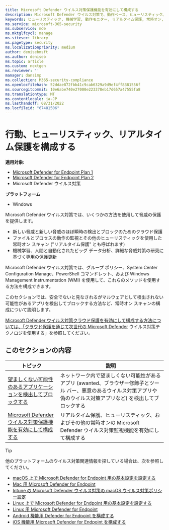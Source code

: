 ```yaml
---
title: Microsoft Defender ウイルス対策保護機能を有効にして構成する
description: Microsoft Defender ウイルス対策で、動作ベース、ヒューリスティック、およびリアルタイム保護を有効にします。
keywords: ヒューリスティック, 機械学習, 動作モニター, リアルタイム保護, 常時オン, Microsoft Defender ウイルス対策, マルウェア対策, セキュリティ, Defender
ms.service: microsoft-365-security
ms.subservice: mde
ms.mktglfcycl: manage
ms.sitesec: library
ms.pagetype: security
ms.localizationpriority: medium
author: denisebmsft
ms.author: deniseb
ms.topic: article
ms.custom: nextgen
ms.reviewer: ''
manager: dansimp
ms.collection: M365-security-compliance
ms.openlocfilehash: 52ddae872fbb41c9cab6329a9d9ef4ff8381556f
ms.sourcegitcommit: 10e6abe740e27000e223378eb17d657a47555fa8
ms.translationtype: MT
ms.contentlocale: ja-JP
ms.lasthandoff: 08/31/2022
ms.locfileid: "67481506"
---
```

# <a name="configure-behavioral-heuristic-and-real-time-protection"></a>行動、ヒューリスティック、リアルタイム保護を構成する


**適用対象:**

- [Microsoft Defender for Endpoint Plan 1](https://go.microsoft.com/fwlink/p/?linkid=2154037)
- [Microsoft Defender for Endpoint Plan 2](https://go.microsoft.com/fwlink/p/?linkid=2154037)
- Microsoft Defender ウイルス対策 

**プラットフォーム**
- Windows

Microsoft Defender ウイルス対策では、いくつかの方法を使用して脅威の保護を提供します。

- 新しい脅威と新しい脅威のほぼ瞬時の検出とブロックのためのクラウド保護
- ファイルとプロセスの動作の監視とその他のヒューリスティックを使用した常時オン スキャン ("リアルタイム保護" とも呼ばれます)
- 機械学習、人間と自動化されたビッグ データ分析、詳細な脅威対策の研究に基づく専用の保護更新

Microsoft Defender ウイルス対策では、グループ ポリシー、System Center Configuration Manage、PowerShell コマンドレット、および Windows Management Instrumentation (WMI) を使用して、これらのメソッドを使用する方法を構成できます。

このセクションでは、安全でないと見なされるがマルウェアとして検出されない可能性があるアプリを検出してブロックする方法など、常時オン スキャンの構成について説明します。

[Microsoft Defender ウイルス対策クラウド保護を有効にして構成する方法については、「クラウド保護を通じて次世代の Microsoft Defender](cloud-protection-microsoft-defender-antivirus.md) ウイルス対策テクノロジを使用する」を参照してください。

## <a name="in-this-section"></a>このセクションの内容

| トピック|説明 |
|---|---|
| [望ましくない可能性のあるアプリケーションを検出してブロックする](detect-block-potentially-unwanted-apps-microsoft-defender-antivirus.md)| ネットワーク内で望ましくない可能性があるアプリ (awanted、ブラウザー修飾子とツール バー、悪意のあるウイルス対策アプリや偽のウイルス対策アプリなど) を検出してブロックする |
| [Microsoft Defender ウイルス対策保護機能を有効にして構成する](configure-real-time-protection-microsoft-defender-antivirus.md)|リアルタイム保護、ヒューリスティック、およびその他の常時オンの Microsoft Defender ウイルス対策監視機能を有効にして構成する |

> [!TIP]
> 他のプラットフォームのウイルス対策関連情報を探している場合は、次を参照してください。
> - [macOS 上で Microsoft Defender for Endpoint 用の基本設定を設定する](mac-preferences.md)
> - [Mac 用 Microsoft Defender for Endpoint](microsoft-defender-endpoint-mac.md)
> - [Intune の Microsoft Defender ウイルス対策の macOS ウイルス対策ポリシー設定](/mem/intune/protect/antivirus-microsoft-defender-settings-macos)
> - [Linux 上で Microsoft Defender for Endpoint 用の基本設定を設定する](linux-preferences.md)
> - [Linux 用 Microsoft Defender for Endpoint](microsoft-defender-endpoint-linux.md)
> - [Android 機能用 Defender for Endpoint を構成する](android-configure.md)
> - [iOS 機能用 Microsoft Defender for Endpoint を構成する](ios-configure-features.md)
